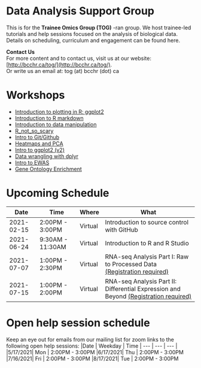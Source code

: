 # Data Analysis Support Group

This is for the **Trainee Omics Group (TOG)** -ran group. We host trainee-led tutorials and help sessions focused on the analysis of biological data. Details on scheduling, curriculum and engagement can be found here.

**Contact Us**   
For more content and to contact us, visit us at our website: [http://bcchr.ca/tog/](http://bcchr.ca/tog/).    
Or write us an email at: tog (at) bcchr (dot) ca

# Workshops
- [Introduction to plotting in R: ggplot2](workshops/2019-07-24_intro_to_ggplot2)
- [Introduction to R markdown](workshops/2019-09-05_intro_to_rmarkdown)
- [Introduction to data manipulation](workshops/2019-10-03_intro_to_data_manipulation)
- [R_not_so_scary](workshops/2019-10-31_R_not_so_scary)
- [Intro to Git/Github](workshops/2019-11-28_will_casazza)
- [Heatmaps and PCA](workshops/2020-05-26_Heatmaps_and_PCA)
- [Intro to ggplot2 (v2)](workshops/2020-07-09_intro-to-ggplot2_victor_yuan)
- [Data wrangling with dplyr](workshops/2020-07-23_data_wrangling_ak)
- [Intro to EWAS](workshops/2020-10-29_intro_to_ewas)
- [Gene Ontology Enrichment](workshops/2020-11-26_gene_ontology_enrichment)

# Upcoming Schedule
| Date | Time | Where | What |
| --- | --- | --- | --- |
| 2021-02-15| 2:00PM - 3:00PM | Virtual | Introduction to source control with GitHub |
| 2021-06-24| 9:30AM - 11:30AM | Virtual | Introduction to R and R Studio |
| 2021-07-07| 1:00PM - 2:30PM | Virtual | RNA-seq Analysis Part I: Raw to Processed Data [(Registration required)](https://forms.gle/dKkfoQPe9KAGXExK8)|
| 2021-07-15| 1:00PM - 2:00PM | Virtual | RNA-seq Analysis Part II: Differential Expression and Beyond [(Registration required)](https://forms.gle/dKkfoQPe9KAGXExK8)|

# Open help session schedule
Keep an eye out for emails from our mailing list for zoom links to the following open help sessions:
|Date	    |  Weekday |	Time
| --- | --- | --- |
|5/17/2021|	Mon     |	2:00PM - 3:00PM
|6/17/2021|	Thu     |	2:00PM - 3:00PM
|7/16/2021|	Fri     |	2:00PM - 3:00PM
|8/17/2021|	Tue     |	2:00PM - 3:00PM



